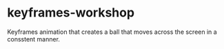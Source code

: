 # keyframes-workshop

Keyframes animation that creates a ball that moves across the screen in a consstent manner.
